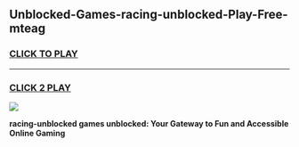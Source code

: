 
## Unblocked-Games-racing-unblocked-Play-Free-mteag
<h3>
<a href="https://premium76.site?title=racing-unblocked&ref=21A">CLICK TO PLAY</a></h3>
<hr>

<h3>
<a href="https://premium76.site?title=racing-unblocked&ref=21A">CLICK 2 PLAY</a>
  
</h3>

<a href="https://premium76.site?title=racing-unblocked&ref=21A"><img src="https://clearcache.store/games.png"></a>


**racing-unblocked games unblocked: Your Gateway to Fun and Accessible Online Gaming**
